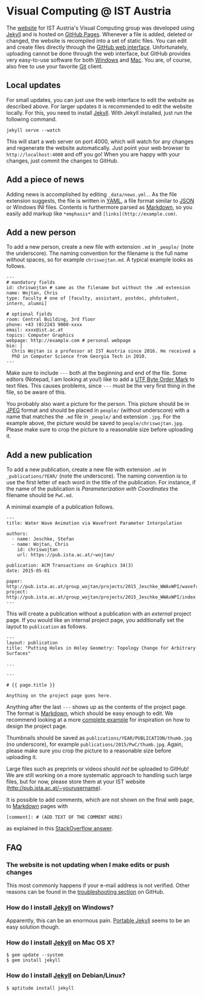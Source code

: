 # Visual Computing @ IST Austria

The [website](http://istaustria.github.io/) for IST Austria's Visual Computing
group was developed using [Jekyll](http://jekyllrb.com/) and is hosted on
[GitHub Pages](http://pages.github.com/). Whenever a file is added, deleted or
changed, the website is recompiled into a set of static files. You can edit and
create files directly through the [GitHub web
interface](http://github.com/istaustria/istaustria.github.io). Unfortunately,
uploading cannot be done through the web interface, but GitHub provides very
easy-to-use software for both [Windows](http://windows.github.com/) and
[Mac](http://mac.github.com/). You are, of course, also free to use your
favorite [Git](http://git-scm.com/) client.

## Local updates

For small updates, you can just use the web interface to edit the website as
described above. For larger updates it is recommended to edit the website
locally. For this, you need to install [Jekyll](http://jekyllrb.com/). With
Jekyll installed, just run the following command.

	jekyll serve --watch

This will start a web server on port 4000, which will watch for any changes and
regenerate the website automatically. Just point your web browser to
`http://localhost:4000` and off you go! When you are happy with your changes,
just commit the changes to GitHub.

## Add a piece of news

Adding news is accomplished by editing `_data/news.yml.`. As the file extension
suggests, the file is written in [YAML](http://yaml.org/), a file format
similar to [JSON](http://json.org/) or Windows INI files. Contents is
furthermore parsed as
[Markdown](http://github.com/adam-p/markdown-here/wiki/Markdown-Cheatsheet), so
you easily add markup like `*emphasis*` and `[links](http://example.com)`.

## Add a new person

To add a new person, create a new file with extension `.md` in `_people/` (note
the underscore). The naming convention for the filename is the full name
without spaces, so for example `chriswojtan.md`. A typical example looks as
follows.

	---
	# mandatory fields
	id: chriswojtan # same as the filename but without the .md extension
	name: Wojtan, Chris
	type: faculty # one of [faculty, assistant, postdoc, phdstudent, intern, alumni]

	# optional fields
	room: Central Building, 3rd floor
	phone: +43 (0)2243 9000-xxxx
	email: xxxx@ist.ac.at
	topics: Computer Graphics
	webpage: http://example.com # personal webpage
	bio: |
	  Chris Wojtan is a professor at IST Austria since 2016. He received a
	  PhD in Computer Science from Georgia Tech in 2010.
	---

Make sure to include `---` both at the beginning and end of the file. Some
editors (Notepad, I am looking at you!) like to add a [UTF Byte Order
Mark](http://en.wikipedia.org/wiki/Byte_order_mark) to text files. This causes
problems, since `---` must be the very first thing in the file, so be aware of
this.

You probably also want a picture for the person. This picture should be in
[JPEG](http://en.wikipedia.org/wiki/JPEG) format and should be placed in
`people/` (without underscore) with a name that matches the `.md` file in
`_people/` and extension `.jpg`. For the example above, the picture would be
saved to `people/chriswojtan.jpg`. Please make sure to crop the picture to a
reasonable size before uploading it.

## Add a new publication

To add a new publication, create a new file with extension `.md` in
`_publications/YEAR/` (note the underscore). The naming convention is to use
the first letter of each word in the title of the publication. For instance, if
the name of the publication is *Parameterization with Coordinates* the filename
should be `PwC.md`.

A minimal example of a publication follows.

	---
	title: Water Wave Animation via Wavefront Parameter Interpolation

	authors:
	  - name: Jeschke, Stefan
	  - name: Wojtan, Chris
	    id: chriswojtan
	    url: https://pub.ista.ac.at/~wojtan/

	publication: ACM Transactions on Graphics 34(3)
	date: 2015-05-01

	paper: http://pub.ista.ac.at/group_wojtan/projects/2015_Jeschke_WWAvWPI/wavefront_preprint.pdf
	project: http://pub.ista.ac.at/group_wojtan/projects/2015_Jeschke_WWAvWPI/index.html
	---

This will create a publication without a publication with an *external* project
page. If you would like an internal project page, you additionally set the
layout to `publication` as follows.

	---
	layout: publication
	title: "Putting Holes in Holey Geometry: Topology Change for Arbitrary Surfaces"

	...

	---

	# {{ page.title }}

	Anything on the project page goes here.

Anything after the last `---` shows up as the contents of the project page. The
format is
[Markdown](http://github.com/adam-p/markdown-here/wiki/Markdown-Cheatsheet),
which should be easy enough to edit. We recommend looking at a more [complete
example](http://raw.githubusercontent.com/istaustria/istaustria.github.io/master/_publications/2013/LSTwEC.md)
for inspiration on how to design the project page.

Thumbnails should be saved as `publications/YEAR/PUBLICATION/thumb.jpg` (no
underscore), for example `publications/2015/PwC/thumb.jpg`. Again, please make
sure you crop the picture to a reasonable size before uploading it.

Large files such as preprints or videos should *not* be uploaded to GitHub! We
are still working on a more systematic approach to handling such large files,
but for now, please store them at your IST website (http://pub.ista.ac.at/~yourusername).

It is possible to add comments, which are not shown on the final web page, to [Markdown](http://github.com/adam-p/markdown-here/wiki/Markdown-Cheatsheet) pages with

	[comment]: # (ADD TEXT OF THE COMMENT HERE)

as explained in this [StackOverflow answer](https://stackoverflow.com/a/32190021/1835723).

## FAQ

### The website is not updating when I make edits or push changes

This most commonly happens if your e-mail address is not verified. Other
reasons can be found in the [troubleshooting
section](http://help.github.com/articles/troubleshooting-github-pages-build-failures/)
on GitHub.

### How do I install [Jekyll](http://jekyllrb.com/) on Windows?

Apparently, this can be an enormous pain. [Portable Jekyll](https://github.com/madhur/PortableJekyll) seems to be an easy solution though.

### How do I install [Jekyll](http://jekyllrb.com/) on Mac OS X?

	$ gem update --system
	$ gem install jekyll

### How do I install [Jekyll](http://jekyllrb.com/) on Debian/Linux?

	$ aptitude install jekyll
